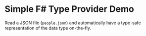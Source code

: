# Simple F# Type Provider Demo

Read a JSON file (`people.json`) and automatically have a type-safe representation of the data type on-the-fly.
